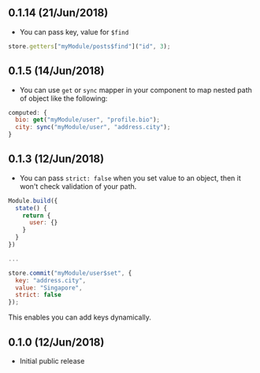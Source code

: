 ## 0.1.14 (21/Jun/2018)

- You can pass key, value for `$find`

```js
store.getters["myModule/posts$find"]("id", 3);
```

## 0.1.5 (14/Jun/2018)

- You can use `get` or `sync` mapper in your component to map nested path of object like the following:

```js
computed: {
  bio: get("myModule/user", "profile.bio");
  city: sync("myModule/user", "address.city");
}
```

## 0.1.3 (12/Jun/2018)

- You can pass `strict: false` when you set value to an object, then it won't check validation of your path.

```js
Module.build({
  state() {
    return {
      user: {}
    }
  }
})

...

store.commit("myModule/user$set", {
  key: "address.city",
  value: "Singapore",
  strict: false
});
```

This enables you can add keys dynamically.

## 0.1.0 (12/Jun/2018)

- Initial public release
